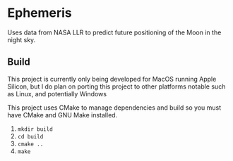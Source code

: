 # Ephemeris 

Uses data from NASA LLR to predict future positioning of the Moon in the night sky.

## Build

This project is currently only being developed for MacOS running Apple Silicon, but I do plan on porting this project to other platforms notable such as Linux, and potentially Windows

This project uses CMake to manage dependencies and build so you must have CMake and GNU Make installed.

1. `mkdir build`
2. `cd build`
3. `cmake ..`
4. `make`


